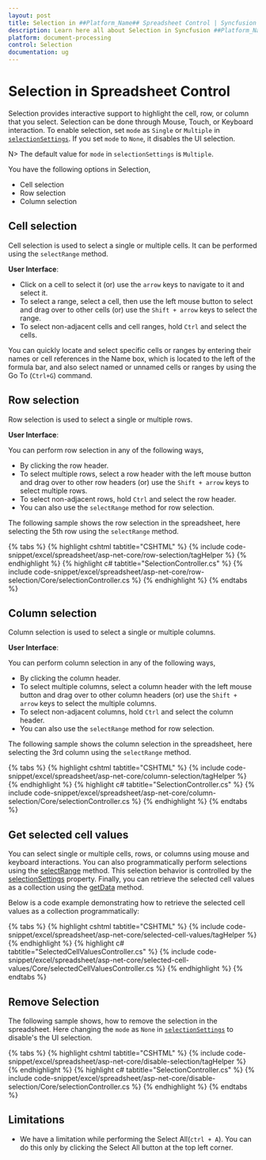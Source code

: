 ```yaml
---
layout: post
title: Selection in ##Platform_Name## Spreadsheet Control | Syncfusion
description: Learn here all about Selection in Syncfusion ##Platform_Name## Spreadsheet component of Syncfusion Essential JS 2 and more.
platform: document-processing
control: Selection
documentation: ug
---
```



# Selection in Spreadsheet Control

Selection provides interactive support to highlight the cell, row, or column that you select. Selection can be done through Mouse, Touch, or Keyboard interaction. To enable selection, set `mode` as `Single` or `Multiple` in [`selectionSettings`](https://help.syncfusion.com/cr/aspnetcore-js2/Syncfusion.EJ2.Spreadsheet.Spreadsheet.html#Syncfusion_EJ2_Spreadsheet_Spreadsheet_SelectionSettings). If you set `mode` to `None`, it disables the UI selection.

N> The default value for `mode` in  `selectionSettings` is `Multiple`.

You have the following options in Selection,

* Cell selection
* Row selection
* Column selection

## Cell selection

Cell selection is used to select a single or multiple cells. It can be performed using the `selectRange` method.

**User Interface**:

* Click on a cell to select it (or) use the `arrow` keys to navigate to it and select it.
* To select a range, select a cell, then use the left mouse button to select and drag over to other cells (or) use the `Shift + arrow` keys to select the range.
* To select non-adjacent cells and cell ranges, hold `Ctrl` and select the cells.

You can quickly locate and select specific cells or ranges by entering their names or cell references in the Name box, which is located to the left of the formula bar, and also select named or unnamed cells or ranges by using the Go To (`Ctrl+G`) command.

## Row selection

Row selection is used to select a single or multiple rows.

**User Interface**:

You can perform row selection in any of the following ways,

* By clicking the row header.
* To select multiple rows, select a row header with the left mouse button and drag over to other row headers (or) use the `Shift + arrow` keys to select multiple rows.
* To select non-adjacent rows, hold `Ctrl` and select the row header.
* You can also use the `selectRange` method for row selection.

The following sample shows the row selection in the spreadsheet, here selecting the 5th row using the `selectRange` method.

{% tabs %}
{% highlight cshtml tabtitle="CSHTML" %}
{% include code-snippet/excel/spreadsheet/asp-net-core/row-selection/tagHelper %}
{% endhighlight %}
{% highlight c# tabtitle="SelectionController.cs" %}
{% include code-snippet/excel/spreadsheet/asp-net-core/row-selection/Core/selectionController.cs %}
{% endhighlight %}
{% endtabs %}



## Column selection

Column selection is used to select a single or multiple columns.

**User Interface**:

You can perform column selection in any of the following ways,

* By clicking the column header.
* To select multiple columns, select a column header with the left mouse button and drag over to other column headers (or) use the `Shift + arrow` keys to select the multiple columns.
* To select non-adjacent columns, hold `Ctrl` and select the column header.
* You can also use the `selectRange` method for row selection.

The following sample shows the column selection in the spreadsheet, here selecting the 3rd column using  the `selectRange` method.

{% tabs %}
{% highlight cshtml tabtitle="CSHTML" %}
{% include code-snippet/excel/spreadsheet/asp-net-core/column-selection/tagHelper %}
{% endhighlight %}
{% highlight c# tabtitle="SelectionController.cs" %}
{% include code-snippet/excel/spreadsheet/asp-net-core/column-selection/Core/selectionController.cs %}
{% endhighlight %}
{% endtabs %}

## Get selected cell values

You can select single or multiple cells, rows, or columns using mouse and keyboard interactions. You can also programmatically perform selections using the [selectRange](https://helpej2.syncfusion.com/documentation/api/spreadsheet/#selectrange) method. This selection behavior is controlled by the [selectionSettings](https://help.syncfusion.com/cr/aspnetcore-js2/Syncfusion.EJ2.Spreadsheet.Spreadsheet.html#Syncfusion_EJ2_Spreadsheet_Spreadsheet_SelectionSettings) property. Finally, you can retrieve the selected cell values as a collection using the [getData](https://helpej2.syncfusion.com/documentation/api/spreadsheet/#getdata) method.

Below is a code example demonstrating how to retrieve the selected cell values as a collection programmatically:

{% tabs %}
{% highlight cshtml tabtitle="CSHTML" %}
{% include code-snippet/excel/spreadsheet/asp-net-core/selected-cell-values/tagHelper %}
{% endhighlight %}
{% highlight c# tabtitle="SelectedCellValuesController.cs" %}
{% include code-snippet/excel/spreadsheet/asp-net-core/selected-cell-values/Core/selectedCellValuesController.cs %}
{% endhighlight %}
{% endtabs %}

## Remove Selection

The following sample shows, how to remove the selection in the spreadsheet. Here changing the `mode` as `None` in [`selectionSettings`](https://help.syncfusion.com/cr/aspnetcore-js2/Syncfusion.EJ2.Spreadsheet.Spreadsheet.html#Syncfusion_EJ2_Spreadsheet_Spreadsheet_SelectionSettings) to disable's the UI selection.

{% tabs %}
{% highlight cshtml tabtitle="CSHTML" %}
{% include code-snippet/excel/spreadsheet/asp-net-core/disable-selection/tagHelper %}
{% endhighlight %}
{% highlight c# tabtitle="SelectionController.cs" %}
{% include code-snippet/excel/spreadsheet/asp-net-core/disable-selection/Core/selectionController.cs %}
{% endhighlight %}
{% endtabs %}



## Limitations

* We have a limitation while performing the Select All(`ctrl + A`). You can do this only by clicking the Select All button at the top left corner.
